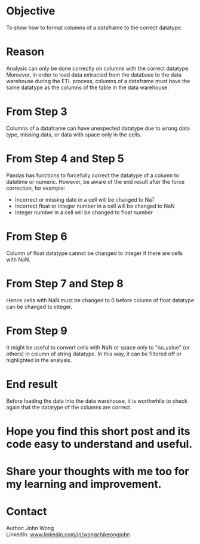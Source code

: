 # Objective  
To show how to format columns of a dataframe to the correct datatype.  

# Reason  
Analysis can only be done correctly on columns with the correct datatype. Moreover, in order to load data extracted from the database to the data warehouse during the ETL process, columns of a dataframe must have the same datatype as the columns of the table in the data warehouse.  

# From Step 3  
Columns of a dataframe can have unexpected datatype due to wrong data type, missing data, or data with space only in the cells.  

# From Step 4 and Step 5  
Pandas has functions to forcefully correct the datatype of a column to datetime or numeric. However, be aware of the end result after the force correction, for example:  
* Incorrect or missing date in a cell will be changed to NaT  
* Incorrect float or integer number in a cell will be changed to NaN  
* Integer number in a cell will be changed to float number  

# From Step 6  
Column of float datatype cannot be changed to integer if there are cells with NaN.  

# From Step 7 and Step 8  
Hence cells with NaN must be changed to 0 before column of float datatype can be changed to integer.  

# From Step 9  
It might be useful to convert cells with NaN or space only to "no_value" (or others) in column of string datatype. In this way, it can be filtered off or highlighted in the analysis.  

# End result  
Before loading the data into the data warehouse, it is worthwhile to check again that the datatype of the columns are correct.  

# Hope you find this short post and its code easy to understand and useful.  

# Share your thoughts with me too for my learning and improvement.  

# Contact  
Author: John Wong  
LinkedIn: www.linkedin.com/in/wongchikeongjohn  